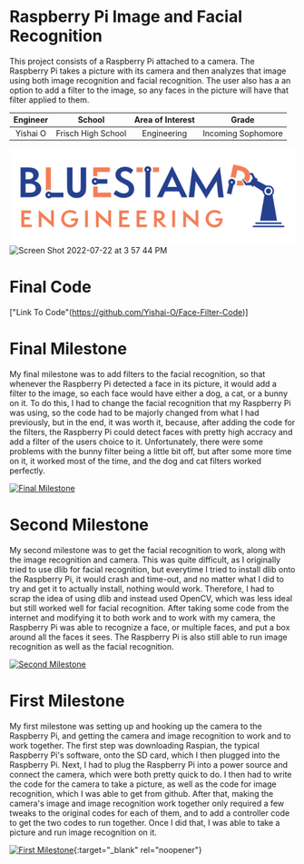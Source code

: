 ﻿# Raspberry Pi Image and Facial Recognition
This project consists of a Raspberry Pi attached to a camera. The Raspberry Pi takes a picture with its camera and then analyzes that image using both image recognition and facial recognition. The user also has a an option to add a filter to the image, so any faces in the picture will have that filter applied to them.

| **Engineer** | **School** | **Area of Interest** | **Grade** |
|:--:|:--:|:--:|:--:|
| Yishai O | Frisch High School | Engineering | Incoming Sophomore |

![Headstone Image](https://raw.githubusercontent.com/BlueStampEng/BSE_Template_Portfolio/de8633f62b5da2234992a0178a6a72fd6df7e7e1/branding/BlueStamp-Logo.svg)
  <img width="234" alt="Screen Shot 2022-07-22 at 3 57 44 PM" src="https://user-images.githubusercontent.com/108901307/180518122-7ffbe5b0-c9c7-411e-8f18-9624ae64905a.png">

# Final Code
["Link To Code"(https://github.com/Yishai-O/Face-Filter-Code)]
  
# Final Milestone
My final milestone was to add filters to the facial recognition, so that whenever the Raspberry Pi detected a face in its picture, it would add a filter to the image, so each face would have either a dog, a cat, or a bunny on it. To do this, I had to change the facial recognition that my Raspberry Pi was using, so the code had to be majorly changed from what I had previously, but in the end, it was worth it, because, after adding the code for the filters, the Raspberry Pi could detect faces with pretty high accracy and add a filter of the users choice to it. Unfortunately, there were some problems with the bunny filter being a little bit off, but after some more time on it, it worked most of the time, and the dog and cat filters worked perfectly.

[![Final Milestone](https://res.cloudinary.com/marcomontalbano/image/upload/v1658432236/video_to_markdown/images/youtube--VplI8eUAAnA-c05b58ac6eb4c4700831b2b3070cd403.jpg)](https://youtu.be/VplI8eUAAnA "Third Milestone")

# Second Milestone
My second milestone was to get the facial recognition to work, along with the image recognition and camera. This was quite difficult, as I originally tried to use dlib for facial recognition, but everytime I tried to install dlib onto the Raspberry Pi, it would crash and time-out, and no matter what I did to try and get it to actually install, nothing would work. Therefore, I had to scrap the idea of using dlib and instead used OpenCV, which was less ideal but still worked well for facial recognition. After taking some code from the internet and modifying it to both work and to work with my camera, the Raspberry Pi was able to recognize a face, or multiple faces, and put a box around all the faces it sees. The Raspberry Pi is also still able to run image recognition as well as the facial recognition.

[![Second Milestone](https://res.cloudinary.com/marcomontalbano/image/upload/v1658432168/video_to_markdown/images/youtube--X5k4yrxdcVY-c05b58ac6eb4c4700831b2b3070cd403.jpg)](https://youtu.be/X5k4yrxdcVY  "Second Milestone")
# First Milestone
  

My first milestone was setting up and hooking up the camera to the Raspberry Pi, and getting the camera and image recognition to work and to work together. The first step was downloading Raspian, the typical Raspberry Pi's software, onto the SD card, which I then plugged into the Raspberry Pi. Next, I had to plug the Raspberry Pi into a power source and connect the camera, which were both pretty quick to do. I then had to write the code for the camera to take a picture, as well as the code for image recognition, which I was able to get from github. After that, making the camera's image and image recognition work together only required a few tweaks to the original codes for each of them, and to add a controller code to get the two codes to run together. Once I did that, I was able to take a picture and run image recognition on it.

[![First Milestone](https://res.cloudinary.com/marcomontalbano/image/upload/v1658347526/video_to_markdown/images/youtube--KR309z5tlLU-c05b58ac6eb4c4700831b2b3070cd403.jpg)](https://youtu.be/KR309z5tlLU "First Milestone"){:target="_blank" rel="noopener"}
